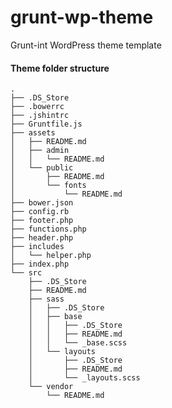 # grunt-wp-theme
Grunt-int WordPress theme template

#### Theme folder structure
    .
    ├── .DS_Store
    ├── .bowerrc
    ├── .jshintrc
    ├── Gruntfile.js
    ├── assets
    │   ├── README.md
    │   ├── admin
    │   │   └── README.md
    │   └── public
    │       ├── README.md
    │       └── fonts
    │           └── README.md
    ├── bower.json
    ├── config.rb
    ├── footer.php
    ├── functions.php
    ├── header.php
    ├── includes
    │   └── helper.php
    ├── index.php
    └── src
        ├── .DS_Store
        ├── README.md
        ├── sass
        │   ├── .DS_Store
        │   ├── base
        │   │   ├── .DS_Store
        │   │   ├── README.md
        │   │   └── _base.scss
        │   └── layouts
        │       ├── .DS_Store
        │       ├── README.md
        │       └── _layouts.scss
        └── vendor
            └── README.md
  

